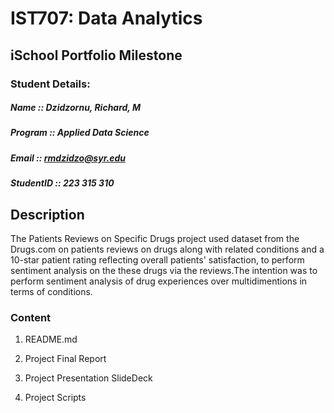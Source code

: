 # IST707: Data Analytics

##	iSchool Portfolio Milestone
### Student Details:  
##### Name :: Dzidzornu, Richard, M  
##### Program :: Applied Data Science  
##### Email :: rmdzidzo@syr.edu  
##### StudentID :: 223 315 310  
##
##       Description 
The Patients Reviews on Specific Drugs project used dataset from the Drugs.com on patients reviews on drugs along with related conditions and a 10-star patient rating reflecting overall patients' satisfaction, to perform sentiment analysis on the these drugs via the reviews.The intention was to perform sentiment analysis of drug experiences over multidimentions in terms of conditions. 

### Content

1. README.md

2. Project Final Report

3. Project Presentation SlideDeck

4. Project Scripts


